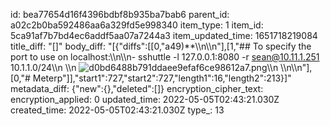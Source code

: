 id: bea77654d16f4396bdbf8b935ba7bab6
parent_id: a02c2b0ba592486aa6a329fd5e998340
item_type: 1
item_id: 5ca91af7b7bd4ec6addf5aa07a7244a3
item_updated_time: 1651718219084
title_diff: "[]"
body_diff: "[{\"diffs\":[[0,\"a49)**\\\n\\\n\"],[1,\"## To specify the port to use on localhost:\\\n\\\n- sshuttle -l 127.0.0.1:8080 -r sean@10.11.1.251 10.1.1.0/24\\\n    \\\n    ![d0bd6488b791ddaee9efaf6ce98612a7.png](:/a37e7108b4694b1094df6400bdca3b81)\\\n    \\\n\\\n\"],[0,\"# Meterp\"]],\"start1\":727,\"start2\":727,\"length1\":16,\"length2\":213}]"
metadata_diff: {"new":{},"deleted":[]}
encryption_cipher_text: 
encryption_applied: 0
updated_time: 2022-05-05T02:43:21.030Z
created_time: 2022-05-05T02:43:21.030Z
type_: 13